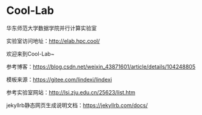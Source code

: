 # Cool-Lab
华东师范大学数据学院并行计算实验室

实验室访问地址：http://elab.hpc.cool/

欢迎来到Cool-Lab~

参考博客：https://blog.csdn.net/weixin_43871601/article/details/104248805

模板来源：https://gitee.com/lindexi/lindexi

参考实验室网站：http://lsi.zju.edu.cn/25623/list.htm

jekyllrb静态网页生成说明文档：https://jekyllrb.com/docs/
